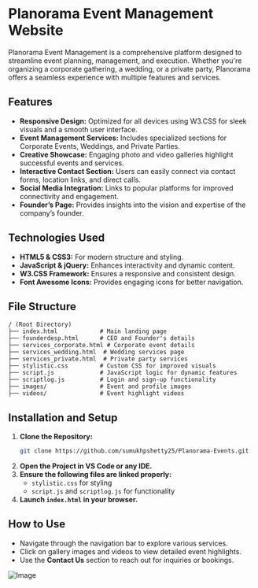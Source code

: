 # Planorama Event Management Website

Planorama Event Management is a comprehensive platform designed to streamline event planning, management, and execution. Whether you're organizing a corporate gathering, a wedding, or a private party, Planorama offers a seamless experience with multiple features and services.

## Features
- **Responsive Design:** Optimized for all devices using W3.CSS for sleek visuals and a smooth user interface.
- **Event Management Services:** Includes specialized sections for Corporate Events, Weddings, and Private Parties.
- **Creative Showcase:** Engaging photo and video galleries highlight successful events and services.
- **Interactive Contact Section:** Users can easily connect via contact forms, location links, and direct calls.
- **Social Media Integration:** Links to popular platforms for improved connectivity and engagement.
- **Founder’s Page:** Provides insights into the vision and expertise of the company’s founder.

## Technologies Used
- **HTML5 & CSS3:** For modern structure and styling.
- **JavaScript & jQuery:** Enhances interactivity and dynamic content.
- **W3.CSS Framework:** Ensures a responsive and consistent design.
- **Font Awesome Icons:** Provides engaging icons for better navigation.

## File Structure
```
/ (Root Directory)
├── index.html            # Main landing page
├── founderdesp.html      # CEO and Founder's details
├── services_corporate.html # Corporate event details
├── services_wedding.html  # Wedding services page
├── services_private.html  # Private party services
├── stylistic.css         # Custom CSS for improved visuals
├── script.js             # JavaScript logic for dynamic features
├── scriptlog.js          # Login and sign-up functionality
├── images/               # Event and profile images
├── videos/               # Event highlight videos
```

## Installation and Setup
1. **Clone the Repository:**
   ```bash
   git clone https://github.com/sumukhpshetty25/Planorama-Events.git
   ```
2. **Open the Project in VS Code or any IDE.**
3. **Ensure the following files are linked properly:**
   - `stylistic.css` for styling
   - `script.js` and `scriptlog.js` for functionality
4. **Launch `index.html` in your browser.**

## How to Use
- Navigate through the navigation bar to explore various services.
- Click on gallery images and videos to view detailed event highlights.
- Use the **Contact Us** section to reach out for inquiries or bookings.

![Image](https://github.com/user-attachments/assets/4304793d-3f23-4070-9384-e9a645122f7a)
